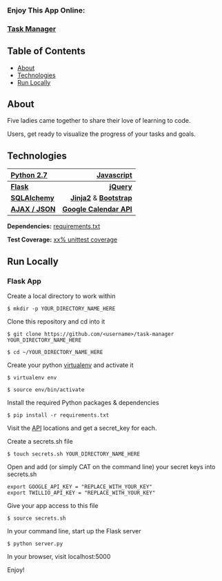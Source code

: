 ### Enjoy This App Online:
### [Task Manager](http://todotada.herokuapp.com "ToDo to TaDa")


## Table of Contents

* [About](#about)
* [Technologies](#tech)
* [Run Locally](#run)

## <a name="about"></a>About

Five ladies came together to share their love of learning to code.

Users, get ready to visualize the progress of your tasks and goals. 

## <a name="tech"></a>Technologies

[Python 2.7](https://www.python.org/ "Python")    | [Javascript](https://www.python.org/ "Javascript")
:----------- | -----------:
**[Flask](http://flask.pocoo.org/ "Flask")**           | **[jQuery](https://jquery.com/ "jQuery")**           | 
**[SQLAlchemy](http://www.sqlalchemy.org/ "SQLAlchemy")**           | **[Jinja2](http://jinja.pocoo.org/ "Jinja2")** & **[Bootstrap](http://getbootstrap.com/ "Bootstrap")**           | 
**[AJAX / JSON](https://api.jquery.com/category/ajax/ "AJAX")**           |  **[Google Calendar API](https://dev.twitter.com/ "Google Calendar")**

**Dependencies:** [requirements.txt](requirements.txt "Dependencies")

**Test Coverage:** [xx% unittest coverage](tests.py)

## <a name="run"></a>Run Locally
### Flask App

Create a local directory to work within

	$ mkdir -p YOUR_DIRECTORY_NAME_HERE

Clone this repository and cd into it
	
	$ git clone https://github.com/<username>/task-manager YOUR_DIRECTORY_NAME_HERE
	
	$ cd ~/YOUR_DIRECTORY_NAME_HERE

Create your python [virtualenv](http://docs.python-guide.org/en/latest/dev/virtualenvs/ "VirtualEnv") and activate it

	$ virtualenv env
	
	$ source env/bin/activate

Install the required Python packages & dependencies
	
	$ pip install -r requirements.txt

Visit the [API](#api) locations and get a secret_key for each.

Create a secrets.sh file

	$ touch secrets.sh YOUR_DIRECTORY_NAME_HERE

Open and add (or simply CAT on the command line) your secret keys into secrets.sh
 
	export GOOGLE_API_KEY = "REPLACE_WITH_YOUR_KEY"  
	export TWILLIO_API_KEY = "REPLACE_WITH_YOUR_KEY" 

Give your app access to this file

	$ source secrets.sh

In your command line, start up the Flask server
	
	$ python server.py
	
In your browser, visit localhost:5000

Enjoy!